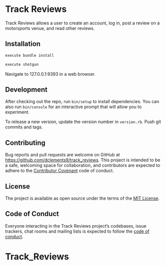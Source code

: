 # Track Reviews

Track Reviews allows a user to create an account, log in, post a review on a motorsports venue, and read other reviews.

## Installation

```ruby
execute bundle install
```

```ruby
execute shotgun
```
Navigate to 127.0.0.1:9393 in a web browser.

## Development

After checking out the repo, run `bin/setup` to install dependencies. You can also run `bin/console` for an interactive prompt that will allow you to experiment.

To release a new version, update the version number in `version.rb`. Push git commits and tags.

## Contributing

Bug reports and pull requests are welcome on GitHub at https://github.com/dclements9/track_reviews. This project is intended to be a safe, welcoming space for collaboration, and contributors are expected to adhere to the [Contributor Covenant](http://contributor-covenant.org) code of conduct.

## License

The project is available as open source under the terms of the [MIT License](https://opensource.org/licenses/MIT).

## Code of Conduct

Everyone interacting in the Track Reviews project’s codebases, issue trackers, chat rooms and mailing lists is expected to follow the [code of conduct](https://github.com/dclements9/track_reviews/blob/master/CODE_OF_CONDUCT.md).
# Track_Reviews
